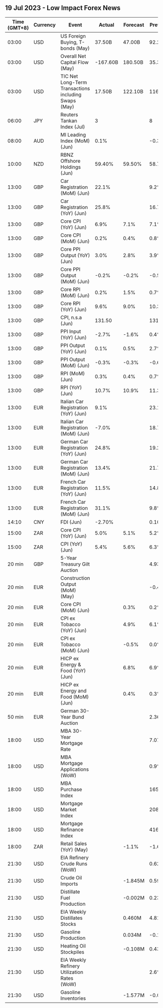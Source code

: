 ## 19 Jul 2023 - Low Impact Forex News
| Time (GMT+8) | Currency | Event | Actual | Forecast | Previous |
|------|----------|-------|--------|----------|----------|
| 03:00 | USD | US Foreign Buying, T-bonds (May) | 37.50B | 47.00B | 92.20B |
| 03:00 | USD | Overall Net Capital Flow (May) | -167.60B | 180.50B | 35.30B |
| 03:00 | USD | TIC Net Long-Term Transactions including Swaps (May) | 17.50B | 122.10B | 116.90B |
| 06:00 | JPY | Reuters Tankan Index (Jul) | 3 |  | 8 |
| 08:00 | AUD | MI Leading Index (MoM) (Jun) | 0.1% |  | -0.3% |
| 10:00 | NZD | RBNZ Offshore Holdings (Jun) | 59.40% | 59.50% | 58.70% |
| 13:00 | GBP | Car Registration (MoM) (Jun) | 22.1% |  | 9.2% |
| 13:00 | GBP | Car Registration (YoY) (Jun) | 25.8% |  | 16.7% |
| 13:00 | GBP | Core CPI (YoY) (Jun) | 6.9% | 7.1% | 7.1% |
| 13:00 | GBP | Core CPI (MoM) (Jun) | 0.2% | 0.4% | 0.8% |
| 13:00 | GBP | Core PPI Output (YoY) (Jun) | 3.0% | 2.8% | 3.9% |
| 13:00 | GBP | Core PPI Output (MoM) (Jun) | -0.2% | -0.2% | -0.5% |
| 13:00 | GBP | Core RPI (MoM) (Jun) | 0.2% | 1.5% | 0.7% |
| 13:00 | GBP | Core RPI (YoY) (Jun) | 9.6% | 9.0% | 10.3% |
| 13:00 | GBP | CPI, n.s.a (Jun) | 131.50 |  | 131.30 |
| 13:00 | GBP | PPI Input (YoY) (Jun) | -2.7% | -1.6% | 0.4% |
| 13:00 | GBP | PPI Output (YoY) (Jun) | 0.1% | 0.5% | 2.7% |
| 13:00 | GBP | PPI Output (MoM) (Jun) | -0.3% | -0.3% | -0.6% |
| 13:00 | GBP | RPI (MoM) (Jun) | 0.3% | 0.4% | 0.7% |
| 13:00 | GBP | RPI (YoY) (Jun) | 10.7% | 10.9% | 11.3% |
| 13:00 | EUR | Italian Car Registration (YoY) (Jun) | 9.1% |  | 23.1% |
| 13:00 | EUR | Italian Car Registration (MoM) (Jun) | -7.0% |  | 18.7% |
| 13:00 | EUR | German Car Registration (YoY) (Jun) | 24.8% |  | 19.2% |
| 13:00 | EUR | German Car Registration (MoM) (Jun) | 13.4% |  | 21.7% |
| 13:00 | EUR | French Car Registration (YoY) (Jun) | 11.5% |  | 14.8% |
| 13:00 | EUR | French Car Registration (MoM) (Jun) | 31.1% |  | 9.8% |
| 14:10 | CNY | FDI (Jun) | -2.70% |  | 0.10% |
| 15:00 | ZAR | Core CPI (YoY) (Jun) | 5.0% | 5.1% | 5.2% |
| 15:00 | ZAR | CPI (YoY) (Jun) | 5.4% | 5.6% | 6.3% |
| 20 min | GBP | 5-Year Treasury Gilt Auction |  |  | 4.932% |
| 20 min | EUR | Construction Output (MoM) (May) |  |  | -0.44% |
| 20 min | EUR | Core CPI (MoM) (Jun) |  | 0.3% | 0.2% |
| 20 min | EUR | CPI ex Tobacco (YoY) (Jun) |  | 4.9% | 6.1% |
| 20 min | EUR | CPI ex Tobacco (MoM) (Jun) |  | -0.5% | 0.0% |
| 20 min | EUR | HICP ex Energy & Food (YoY) (Jun) |  | 6.8% | 6.9% |
| 20 min | EUR | HICP ex Energy and Food (MoM) (Jun) |  | 0.4% | 0.3% |
| 50 min | EUR | German 30-Year Bund Auction |  |  | 2.360% |
| 18:00 | USD | MBA 30-Year Mortgage Rate |  |  | 7.07% |
| 18:00 | USD | MBA Mortgage Applications (WoW) |  |  | 0.9% |
| 18:00 | USD | MBA Purchase Index |  |  | 165.3 |
| 18:00 | USD | Mortgage Market Index |  |  | 208.4 |
| 18:00 | USD | Mortgage Refinance Index |  |  | 416.0 |
| 18:00 | ZAR | Retail Sales (YoY) (May) |  | -1.1% | -1.6% |
| 21:30 | USD | EIA Refinery Crude Runs (WoW) |  |  | 0.629M |
| 21:30 | USD | Crude Oil Imports |  | -1.845M | 0.599M |
| 21:30 | USD | Distillate Fuel Production |  | -0.002M | 0.236M |
| 21:30 | USD | EIA Weekly Distillates Stocks |  | 0.460M | 4.815M |
| 21:30 | USD | Gasoline Production |  | 0.034M | -0.158M |
| 21:30 | USD | Heating Oil Stockpiles |  | -0.108M | 0.439M |
| 21:30 | USD | EIA Weekly Refinery Utilization Rates (WoW) |  |  | 2.6% |
| 21:30 | USD | Gasoline Inventories |  | -1.577M | -0.003M |
